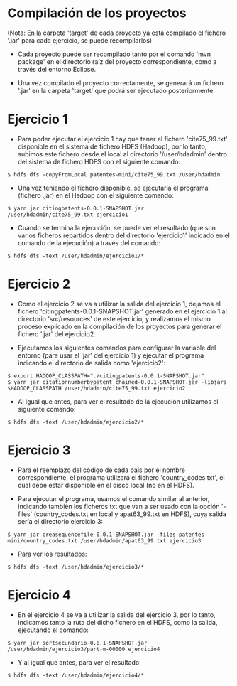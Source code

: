 ﻿# Compilación de los proyectos

(Nota: En la carpeta 'target' de cada proyecto ya está compilado el fichero '.jar' para cada ejercicio, se puede recompilarlos)

- Cada proyecto puede ser recompilado tanto por el comando 'mvn package' en el directorio raíz del proyecto correspondiente, como a través del entorno Eclipse.

- Una vez compilado el proyecto correctamente, se generará un fichero '.jar' en la carpeta 'target' que podrá ser ejecutado posteriormente.





# Ejercicio 1

- Para poder ejecutar el ejercicio 1 hay que tener el fichero 'cite75_99.txt' disponible en el sistema de fichero HDFS (Hadoop), por lo tanto, subimos este fichero desde el local al directorio '/user/hdadmin' dentro del sistema de fichero HDFS con el siguiente comando:
```
$ hdfs dfs -copyFromLocal patentes-mini/cite75_99.txt /user/hdadmin
```
- Una vez teniendo el fichero disponible, se ejecutaría el programa (fichero .jar) en el Hadoop con el siguiente comando:
```
$ yarn jar citingpatents-0.0.1-SNAPSHOT.jar /user/hdadmin/cite75_99.txt ejercicio1
```
- Cuando se termina la ejecución, se puede ver el resultado (que son varios ficheros repartidos dentro del directorio 'ejercicio1' indicado en el comando de la ejecución) a través del comando:
```
$ hdfs dfs -text /user/hdadmin/ejercicio1/*
```




# Ejercicio 2

- Como el ejercicio 2 se va a utilizar la salida del ejercicio 1, dejamos el fichero 'citingpatents-0.0.1-SNAPSHOT.jar' generado en el ejercicio 1 al directorio 'src/resources' de este ejercicio, y realizamos el mismo proceso explicado en la compilación de los proyectos para generar el fichero '.jar' del ejercicio2.

- Ejecutamos los siguientes comandos para configurar la variable del entorno (para usar el 'jar' del ejercicio 1) y ejecutar el programa indicando el directorio de salida como 'ejercicio2':
```
$ export HADOOP_CLASSPATH="./citingpatents-0.0.1-SNAPSHOT.jar"
$ yarn jar citationnumberbypatent_chained-0.0.1-SNAPSHOT.jar -libjars $HADOOP_CLASSPATH /user/hdadmin/cite75_99.txt ejercicio2
```
- Al igual que antes, para ver el resultado de la ejecución utilizamos el siguiente comando:
```
$ hdfs dfs -text /user/hdadmin/ejercicio2/*
```




# Ejercicio 3

- Para el reemplazo del código de cada país por el nombre correspondiente, el programa utilizará el fichero 'country_codes.txt', el cual debe estar disponible en el disco local (no en el HDFS).

- Para ejecutar el programa, usamos el comando similar al anterior, indicando también los ficheros txt que van a ser usado con la opción '-files' (country_codes.txt en local y apat63_99.txt en HDFS), cuya salida sería el directorio ejercicio 3:
```
$ yarn jar creasequencefile-0.0.1-SNAPSHOT.jar -files patentes-mini/country_codes.txt /user/hdadmin/apat63_99.txt ejercicio3
```
- Para ver los resultados:
```
$ hdfs dfs -text /user/hdadmin/ejercicio3/*
```




# Ejercicio 4

- En el ejercicio 4 se va a utilizar la salida del ejercicio 3, por lo tanto, indicamos tanto la ruta del dicho fichero en el HDFS, como la salida, ejecutando el comando:
```
$ yarn jar sortsecundario-0.0.1-SNAPSHOT.jar /user/hdadmin/ejercicio3/part-m-00000 ejercicio4
```
- Y al igual que antes, para ver el resultado:
```
$ hdfs dfs -text /user/hdadmin/ejercicio4/*
```





